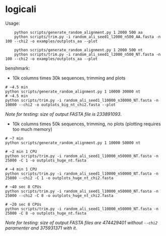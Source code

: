 # logicali

Usage:

```
    python scripts/generate_random_alignment.py 1 2000 500 aa
    python scripts/trim.py -i random_ali_seed1_l2000_n500_AA.fasta -n 100 --chi2 -o examples/outplots_aa --plot
```

```
    python scripts/generate_random_alignment.py 1 2000 500 nt
    python scripts/trim.py -i random_ali_seed1_l2000_n500_NT.fasta -n 100 --chi2 -o examples/outplots_aa --plot
```

benshmark:
 - 10k columns times 30k sequences, trimming and plots

```
# ~4.5 min
python scripts/generate_random_alignment.py 1 10000 30000 nt
# ~4.5 min
python scripts/trim.py -i random_ali_seed1_l10000_n30000_NT.fasta -n 10000 --chi2 -o outplots_big_nt_chi2.fasta --plot
```
*Note for testing: size of output FASTA file is 233891093*.

 - 10k columns times 50k sequences, trimming, no plots (plotting requires too much memory)
```
# ~7 min
python scripts/generate_random_alignment.py 1 10000 50000 nt

# ~2 min 1 CPU
python scripts/trim.py -i random_ali_seed1_l10000_n50000_NT.fasta -n 25000 -C 1 -o outplots_huge_nt.fasta

# ~4 min 1 CPU
python scripts/trim.py -i random_ali_seed1_l10000_n50000_NT.fasta -n 25000 --chi2 -C 1 -o outplots_huge_nt_chi2.fasta

# ~40 sec 8 CPUs
python scripts/trim.py -i random_ali_seed1_l10000_n50000_NT.fasta -n 25000 --chi2 -C 8 -o outplots_huge_nt_chi2.fasta

# ~20 sec 8 CPUs
python scripts/trim.py -i random_ali_seed1_l10000_n50000_NT.fasta -n 25000 -C 8 -o outplots_huge_nt.fasta
```

*Note for testing: size of output FASTA files are 474429401 without `--chi2` paramenter and 375931371 with it*.
